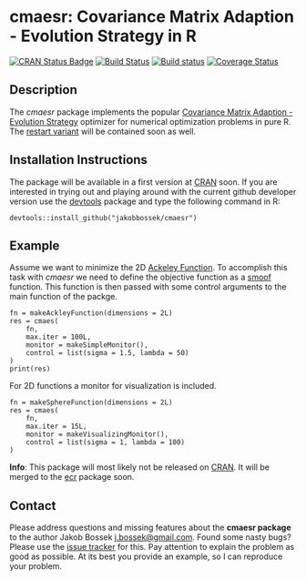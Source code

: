 # cmaesr: Covariance Matrix Adaption - Evolution Strategy in R

[![CRAN Status Badge](http://www.r-pkg.org/badges/version/cmaesr)](http://cran.r-project.org/web/packages/cmaesr)
[![Build Status](https://travis-ci.org/jakobbossek/cmaesr.svg?branch=master)](https://travis-ci.org/jakobbossek/cmaesr)
[![Build status](https://ci.appveyor.com/api/projects/status/eu0nns2dsgocwntw/branch/master?svg=true)](https://ci.appveyor.com/project/jakobbossek/cmaesr/branch/master)
[![Coverage Status](https://coveralls.io/repos/jakobbossek/cmaesr/badge.svg)](https://coveralls.io/r/jakobbossek/cmaesr)

## Description

The *cmaesr* package implements the popular [Covariance Matrix Adaption - Evolution Strategy](https://www.lri.fr/~hansen/cmatutorial.pdf) optimizer for numerical optimization problems in pure R. The [restart variant](https://www.google.de/url?sa=t&rct=j&q=&esrc=s&source=web&cd=4&cad=rja&uact=8&ved=0CDgQFjADahUKEwiHyr2B3-fIAhVEOBoKHZFPBgs&url=https%3A%2F%2Fwww.lri.fr%2F~hansen%2Fcec2005ipopcmaes.pdf&usg=AFQjCNGwtYnwiRizaVZzbrfeXZjj-DYLtg&sig2=kMpEze_3Qe965UZ08wl-sw&bvm=bv.106130839,d.bGg) will be contained soon as well.

## Installation Instructions

The package will be available in a first version at [CRAN](http://cran.r-project.org) soon. If you are interested in trying out and playing around with the current github developer version use the [devtools](https://github.com/hadley/devtools) package and type the following command in R:

```splus
devtools::install_github("jakobbossek/cmaesr")
```

## Example

Assume we want to minimize the 2D [Ackeley Function](http://www.sfu.ca/~ssurjano/ackley.html). To accomplish this task with *cmaesr* we need to define the objective function as a [smoof](https://github.com/jakobbossek/smoof) function. This function is then passed with some control arguments to the main function of the packge.

```splus
fn = makeAckleyFunction(dimensions = 2L)
res = cmaes(
    fn, 
    max.iter = 100L,
    monitor = makeSimpleMonitor(),
    control = list(sigma = 1.5, lambda = 50)
)
print(res)
```

For 2D functions a monitor for visualization is included.
```splus
fn = makeSphereFunction(dimensions = 2L)
res = cmaes(
    fn,
    max.iter = 15L,
    monitor = makeVisualizingMonitor(),
    control = list(sigma = 1, lambda = 100)
)
```

**Info**: This package will most likely not be released on [CRAN](https://cran.r-project.org/). It will be merged to the [ecr](https://github.com/jakobbossek/ecr) package soon.

## Contact

Please address questions and missing features about the **cmaesr package** to the author Jakob Bossek <j.bossek@gmail.com>. Found some nasty bugs? Please use the [issue tracker](https://github.com/jakobbossek/cmaesr/issues) for this. Pay attention to explain the problem as good as possible. At its best you provide an example, so I can reproduce your problem.
